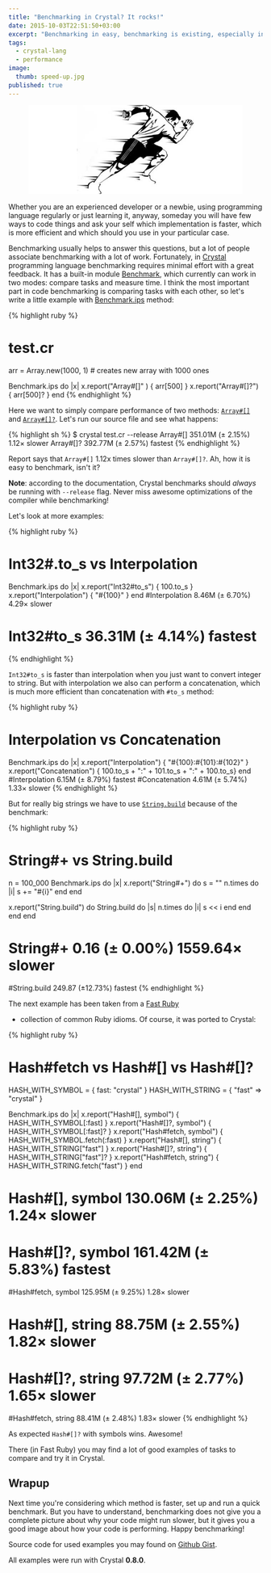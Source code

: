 ```yaml
---
title: "Benchmarking in Crystal? It rocks!"
date: 2015-10-03T22:51:50+03:00
excerpt: "Benchmarking in easy, benchmarking is existing, especially in Crystal! Checkout a quick overview with practical examples."
tags:
  - crystal-lang
  - performance
image:
  thumb: speed-up.jpg
published: true
---
```


<figure>
  <img src="/images/speed-up.jpg" alt="speed-up">
</figure>

Whether you are an experienced developer or a newbie, using programming language regularly or just learning it,
anyway, someday you will have few ways to code things and ask your self which implementation is faster,
which is more efficient and which should you use in your particular case.

Benchmarking usually helps to answer this questions, but a lot of people associate benchmarking with a lot of work.
Fortunately, in [Crystal](http://crystal-lang.org/) programming language benchmarking requires minimal effort with a great feedback.
It has a built-in module [Benchmark](http://crystal-lang.org/api/Benchmark.html),
which currently can work in two modes: compare tasks and measure time.
I think the most important part in code benchmarking is comparing tasks with each other,
so let's write a little example with [Benchmark.ips](http://crystal-lang.org/api/Benchmark.html#ips%28calculation%3D%3Cspanclass%3D%22n%22%3E5%3C%2Fspan%3E%2Cwarmup%3D%3Cspanclass%3D%22n%22%3E2%3C%2Fspan%3E%2Cinteractive%3D%3Cspanclass%3D%22t%22%3ESTDOUT%3C%2Fspan%3E.tty%3F%2C%26block%29-instance-method) method:

{% highlight ruby %}
# test.cr
arr = Array.new(1000, 1) # creates new array with 1000 ones

Benchmark.ips do |x|
  x.report("Array#[]" )  { arr[500]  }
  x.report("Array#[]?")  { arr[500]? }
end
{% endhighlight %}

Here we want to simply compare performance of two methods: [`Array#[]`](http://crystal-lang.org/api/Array.html#%5B%5D%28index%3AInt%29-instance-method) and [`Array#[]?`](http://crystal-lang.org/api/Array.html#%5B%5D%3F%28index%3AInt%29-instance-method).
Let's run our source file and see what happens:

{% highlight sh %}
$ crystal test.cr --release
 Array#[] 351.01M (± 2.15%)  1.12× slower
Array#[]? 392.77M (± 2.57%)       fastest
{% endhighlight %}

Report says that `Array#[]` 1.12x times slower than `Array#[]?`. Ah, how it is easy to benchmark, isn't it?

**Note**: according to the documentation, Crystal benchmarks should *always* be running with `--release` flag.
Never miss awesome optimizations of the compiler while benchmarking!

Let's look at more examples:

{% highlight ruby %}
# Int32#.to_s vs Interpolation
Benchmark.ips do |x|
  x.report("Int32#to_s")    { 100.to_s }
  x.report("Interpolation") { "#{100}" }
end
#Interpolation   8.46M (± 6.70%)  4.29× slower
#   Int32#to_s  36.31M (± 4.14%)       fastest
{% endhighlight %}

`Int32#to_s` is faster than interpolation when you just want to convert integer to string.
But with interpolation we also can perform a concatenation,
which is much more efficient than concatenation with `#to_s` method:

{% highlight ruby %}
# Interpolation vs Concatenation
Benchmark.ips do |x|
  x.report("Interpolation") { "#{100}:#{101}:#{102}" }
  x.report("Concatenation") { 100.to_s + ":" + 101.to_s + ":" + 100.to_s}
end
#Interpolation   6.15M (± 8.79%)       fastest
#Concatenation   4.61M (± 5.74%)  1.33× slower
{% endhighlight %}

But for really big strings we have to use [`String.build`](http://crystal-lang.org/api/String.html#build%28capacity%3D%3Cspanclass%3D%22n%22%3E64%3C%2Fspan%3E%2C%26block%29-class-method)
because of the benchmark:

{% highlight ruby %}
# String#+ vs String.build
n = 100_000
Benchmark.ips do |x|
  x.report("String#+") do
    s = ""
    n.times do |i|
      s += "#{i}"
    end
  end

  x.report("String.build") do
    String.build do |s|
      n.times do |i|
        s << i
      end
    end
  end
end
#    String#+   0.16  (± 0.00%) 1559.64× slower
#String.build 249.87  (±12.73%)         fastest
{% endhighlight %}

The next example has been taken from a [Fast Ruby](https://github.com/JuanitoFatas/fast-ruby)
- collection of common Ruby idioms. Of course, it was ported to Crystal:

{% highlight ruby %}
# Hash#fetch vs Hash#[] vs Hash#[]?
HASH_WITH_SYMBOL = { fast: "crystal" }
HASH_WITH_STRING = { "fast" => "crystal" }

Benchmark.ips do |x|
  x.report("Hash#[], symbol")    { HASH_WITH_SYMBOL[:fast]        }
  x.report("Hash#[]?, symbol")   { HASH_WITH_SYMBOL[:fast]?       }
  x.report("Hash#fetch, symbol") { HASH_WITH_SYMBOL.fetch(:fast)  }
  x.report("Hash#[], string")    { HASH_WITH_STRING["fast"]       }
  x.report("Hash#[]?, string")   { HASH_WITH_STRING["fast"]?      }
  x.report("Hash#fetch, string") { HASH_WITH_STRING.fetch("fast") }
end
#   Hash#[], symbol 130.06M (± 2.25%)  1.24× slower
#  Hash#[]?, symbol 161.42M (± 5.83%)       fastest
#Hash#fetch, symbol 125.95M (± 9.25%)  1.28× slower
#   Hash#[], string  88.75M (± 2.55%)  1.82× slower
#  Hash#[]?, string  97.72M (± 2.77%)  1.65× slower
#Hash#fetch, string  88.41M (± 2.48%)  1.83× slower
{% endhighlight %}

As expected `Hash#[]?` with symbols wins. Awesome!

There (in Fast Ruby) you may find a lot of good examples of tasks to compare and try it in Crystal.

## Wrapup

Next time you're considering which method is faster, set up and run a quick benchmark.
But you have to understand, benchmarking does not give you a complete picture about why your code might run slower,
but it gives you a good image about how your code is performing.
Happy benchmarking!

Source code for used examples you may found on [Github Gist](https://gist.github.com/veelenga/a5b861ccd32ff559b7d2).

All examples were run with Crystal **0.8.0**.
